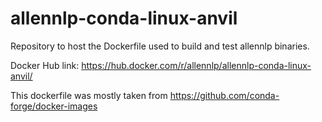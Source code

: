# allennlp-conda-linux-anvil

Repository to host the Dockerfile used to build and test allennlp binaries.

Docker Hub link: https://hub.docker.com/r/allennlp/allennlp-conda-linux-anvil/

This dockerfile was mostly taken from https://github.com/conda-forge/docker-images
